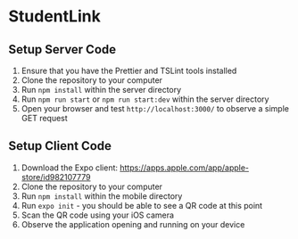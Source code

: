 # StudentLink

## Setup Server Code

1. Ensure that you have the Prettier and TSLint tools installed
2. Clone the repository to your computer
3. Run `npm install` within the server directory
4. Run `npm run start` or `npm run start:dev` within the server directory
5. Open your browser and test `http://localhost:3000/` to observe a simple GET request

## Setup Client Code

1. Download the Expo client: https://apps.apple.com/app/apple-store/id982107779
2. Clone the repository to your computer
3. Run `npm install` within the mobile directory
4. Run `expo init` - you should be able to see a QR code at this point
5. Scan the QR code using your iOS camera
6. Observe the application opening and running on your device

